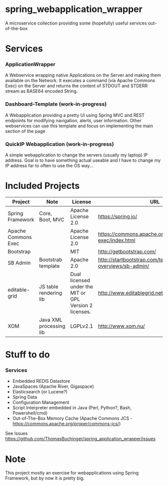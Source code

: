 # spring_webapplication_wrapper
A microservice collection providing some (hopefully) useful services out-of-the-box

# Services
### ApplicationWrapper
A Webservice wrapping native Applications on the Server and making them available on the Network. It executes a command (via Apache Commons Exec) on the Server and returns the content of STDOUT and STDERR stream as BASE64 encoded String.
### Dashboard-Template (work-in-progress)
A Webapplication providing a pretty UI using Spring MVC and REST endpoints for modifying navigation, alerts, user information. Other webservices can use this template and focus on implementing the main section of the page 
### QuickIP Webapplication (work-in-progress)
A simple webapplication to change the servers (usually my laptop) IP address. Goal is to have something actual useable and I have to change my IP address far to often to use the OS way...


# Included Projects
|Project|Note|License|URL|
|---|---|---|---|
| Spring Framework | Core, Boot, MVC | Apache License 2.0 | https://spring.io/ |
| Apache Commons Exec |  | Apache License 2.0 | https://commons.apache.org/proper/commons-exec/index.html |
| Bootstrap | | MIT | http://getbootstrap.com/ |
| SB Admin | Bootstrab template | Apache 2.0 | http://startbootstrap.com/template-overviews/sb-admin/ |
| editable-grid | JS table rendering lib | Dual licensed under the MIT or GPL Version 2 licenses.| http://www.editablegrid.net/en/ |
| XOM | Java XML processing lib | LGPLv2.1 | http://www.xom.nu/ |

# Stuff to do
### Services
* Embedded REDIS Datastore
* JavaSpaces (Apache River, Gigaspace)
* Elasticsearch (or Lucene?)
* Spring Data
* Configuration Management
* Script Interpreter embedded in Java (Perl, Python?, Bash, Powershell/cmd)
* Out-of-The-Box Memory Cache (Apache Commons JCS - https://commons.apache.org/proper/commons-jcs/)

See Issues https://github.com/ThomasBuchinger/spring_application_wrapper/issues


# Note
This project mostly an exercise for webapplications using Spring Framework, but by now it is pretty big.
